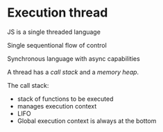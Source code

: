 # Execution thread

JS is a single threaded language

Single sequentional flow of control

Synchronous language with async capabilities

A thread has a _call stack_ and a _memory heap_.

The call stack:
- stack of functions to be executed
- manages execution context
- LIFO
- Global execution context is always at the bottom
